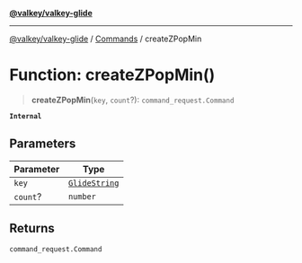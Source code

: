 [**@valkey/valkey-glide**](../../README.md)

***

[@valkey/valkey-glide](../../modules.md) / [Commands](../README.md) / createZPopMin

# Function: createZPopMin()

> **createZPopMin**(`key`, `count`?): `command_request.Command`

**`Internal`**

## Parameters

| Parameter | Type |
| ------ | ------ |
| `key` | [`GlideString`](../../BaseClient/type-aliases/GlideString.md) |
| `count`? | `number` |

## Returns

`command_request.Command`
